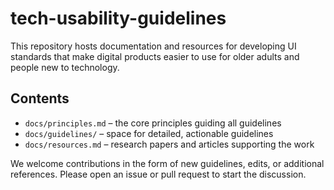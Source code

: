# tech-usability-guidelines

This repository hosts documentation and resources for developing UI standards that make digital products easier to use for older adults and people new to technology.

## Contents

- `docs/principles.md` – the core principles guiding all guidelines
- `docs/guidelines/` – space for detailed, actionable guidelines
- `docs/resources.md` – research papers and articles supporting the work

We welcome contributions in the form of new guidelines, edits, or additional references. Please open an issue or pull request to start the discussion.
